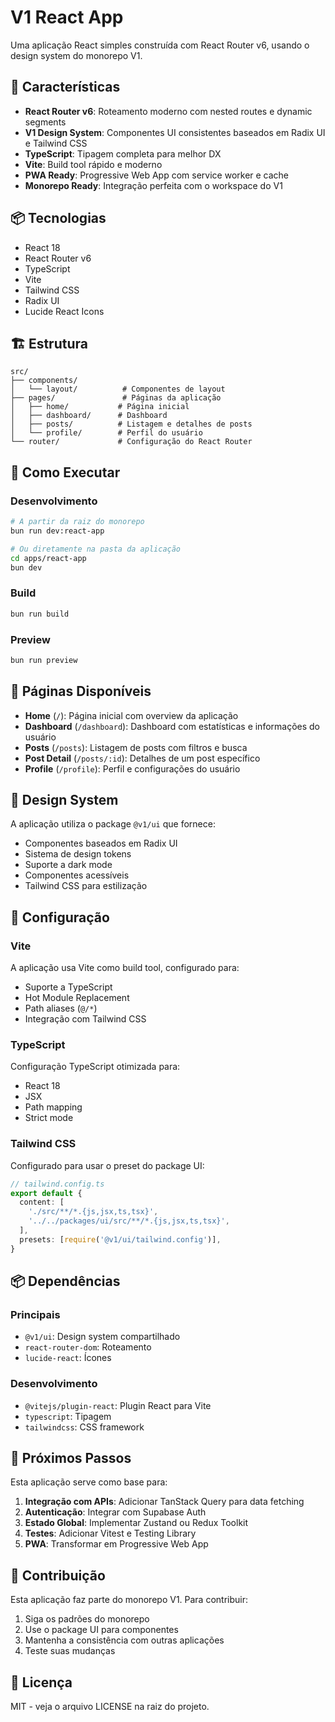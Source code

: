 # V1 React App

Uma aplicação React simples construída com React Router v6, usando o design system do monorepo V1.

## 🚀 Características

- **React Router v6**: Roteamento moderno com nested routes e dynamic segments
- **V1 Design System**: Componentes UI consistentes baseados em Radix UI e Tailwind CSS
- **TypeScript**: Tipagem completa para melhor DX
- **Vite**: Build tool rápido e moderno
- **PWA Ready**: Progressive Web App com service worker e cache
- **Monorepo Ready**: Integração perfeita com o workspace do V1

## 📦 Tecnologias

- React 18
- React Router v6
- TypeScript
- Vite
- Tailwind CSS
- Radix UI
- Lucide React Icons

## 🏗️ Estrutura

```
src/
├── components/
│   └── layout/          # Componentes de layout
├── pages/               # Páginas da aplicação
│   ├── home/           # Página inicial
│   ├── dashboard/      # Dashboard
│   ├── posts/          # Listagem e detalhes de posts
│   └── profile/        # Perfil do usuário
└── router/             # Configuração do React Router
```

## 🚀 Como Executar

### Desenvolvimento

```bash
# A partir da raiz do monorepo
bun run dev:react-app

# Ou diretamente na pasta da aplicação
cd apps/react-app
bun dev
```

### Build

```bash
bun run build
```

### Preview

```bash
bun run preview
```

## 📱 Páginas Disponíveis

- **Home** (`/`): Página inicial com overview da aplicação
- **Dashboard** (`/dashboard`): Dashboard com estatísticas e informações do usuário
- **Posts** (`/posts`): Listagem de posts com filtros e busca
- **Post Detail** (`/posts/:id`): Detalhes de um post específico
- **Profile** (`/profile`): Perfil e configurações do usuário

## 🎨 Design System

A aplicação utiliza o package `@v1/ui` que fornece:

- Componentes baseados em Radix UI
- Sistema de design tokens
- Suporte a dark mode
- Componentes acessíveis
- Tailwind CSS para estilização

## 🔧 Configuração

### Vite

A aplicação usa Vite como build tool, configurado para:

- Suporte a TypeScript
- Hot Module Replacement
- Path aliases (`@/*`)
- Integração com Tailwind CSS

### TypeScript

Configuração TypeScript otimizada para:

- React 18
- JSX
- Path mapping
- Strict mode

### Tailwind CSS

Configurado para usar o preset do package UI:

```typescript
// tailwind.config.ts
export default {
  content: [
    './src/**/*.{js,jsx,ts,tsx}',
    '../../packages/ui/src/**/*.{js,jsx,ts,tsx}',
  ],
  presets: [require('@v1/ui/tailwind.config')],
}
```

## 📦 Dependências

### Principais

- `@v1/ui`: Design system compartilhado
- `react-router-dom`: Roteamento
- `lucide-react`: Ícones

### Desenvolvimento

- `@vitejs/plugin-react`: Plugin React para Vite
- `typescript`: Tipagem
- `tailwindcss`: CSS framework

## 🎯 Próximos Passos

Esta aplicação serve como base para:

1. **Integração com APIs**: Adicionar TanStack Query para data fetching
2. **Autenticação**: Integrar com Supabase Auth
3. **Estado Global**: Implementar Zustand ou Redux Toolkit
4. **Testes**: Adicionar Vitest e Testing Library
5. **PWA**: Transformar em Progressive Web App

## 🤝 Contribuição

Esta aplicação faz parte do monorepo V1. Para contribuir:

1. Siga os padrões do monorepo
2. Use o package UI para componentes
3. Mantenha a consistência com outras aplicações
4. Teste suas mudanças

## 📄 Licença

MIT - veja o arquivo LICENSE na raiz do projeto.
